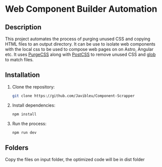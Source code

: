 # Web Component Builder Automation

## Description

This project automates the process of purging unused CSS and copying HTML files to an output directory. It can be use to isolate web components with the local css to be used to compose web pages on on Astro, Angular etc.
It uses [PurgeCSS](https://purgecss.com/) along with [PostCSS](https://postcss.org/) to remove unused CSS and [glob](https://www.npmjs.com/package/glob) to match files.

## Installation

1. Clone the repository:
    ```sh
    git clone https://github.com/Javibleu/Component-Scrapper
    ```
2. Install dependencies:
    ```sh
    npm install
    ```
3. Run the process:
    ```sh
    npm run dev
    ```

## Folders

Copy the files on input folder, the optimized code will be in dist folder

